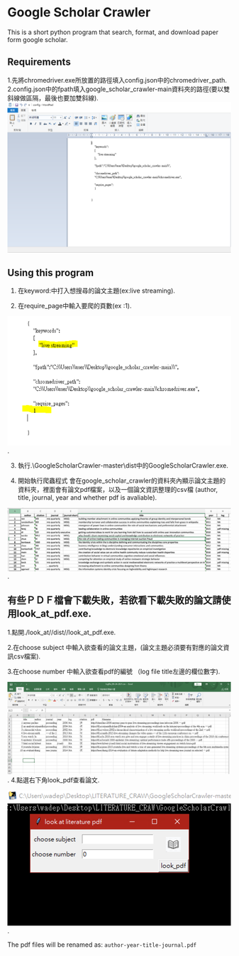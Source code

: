 # Google Scholar Crawler
This is a short python program that search, format, and download paper form google scholar.

## Requirements
1.先將chromedriver.exe所放置的路徑填入config.json中的chromedriver_path.  
2.config.json中的fpath填入google_scholar_crawler-main資料夾的路徑(要以雙斜線做區隔，最後也要加雙斜線).  
![log file sample](https://github.com/405520002/google_scholar_crawler/blob/main/gif1.PNG)



## Using this program
1. 在keyword:中打入想搜尋的論文主題(ex:live streaming).  

2. 在require_page中輸入要爬的頁數(ex :1). 

![log file sample](https://github.com/405520002/google_scholar_crawler/blob/main/gif2.PNG). 

3. 執行.\\GoogleScholarCrawler-master\\dist中的GoogleScholarCrawler.exe. 

4. 開始執行爬蟲程式 會在google_scholar_crawler的資料夾內顯示論文主題的資料夾，裡面會有論文pdf檔案，以及一個論文資訊整理的csv檔 (author, title, journal, year and whether pdf is avaliable). 

![log file sample](https://github.com/405520002/google_scholar_crawler/blob/main/GoogleScholarCrawler-master/log_file_sample.png). 

## 有些ＰＤＦ檔會下載失敗，若欲看下載失敗的論文請使用look_at_pdf.exe. 
1.點開./look_at//dist//look_at_pdf.exe. 

2.在choose subject 中輸入欲查看的論文主題，(論文主題必須要有對應的論文資訊csv檔案). 

3.在choose number 中輸入欲查看pdf的編號 （log file title左邊的欄位數字). 

![log file sample](https://github.com/405520002/google_scholar_crawler/blob/main/%E6%88%AA%E5%9C%96%202021-09-24%20%E4%B8%8B%E5%8D%8810.28.38.png). 
4.點選右下角look_pdf查看論文. 

![log file sample](https://github.com/405520002/google_scholar_crawler/blob/main/%E6%88%AA%E5%9C%96%202021-09-24%20%E4%B8%8B%E5%8D%8810.24.30.png). 




The pdf files will be renamed as:
`author-year-title-journal.pdf`



